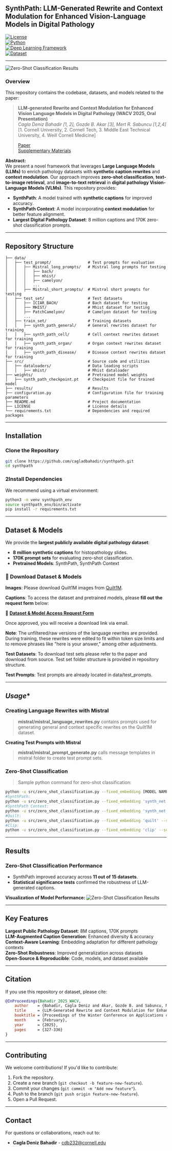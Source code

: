 
## **SynthPath: LLM-Generated Rewrite and Context Modulation for Enhanced Vision-Language Models in Digital Pathology**

[![License](https://img.shields.io/badge/license-MIT-blue.svg)](LICENSE)  
[![Python](https://img.shields.io/badge/python-3.8%2B-blue)](https://www.python.org/)  
[![Deep Learning Framework](https://img.shields.io/badge/framework-PyTorch-orange)](https://pytorch.org/)  
[![Dataset](https://img.shields.io/badge/dataset-publicly%20available-brightgreen)](https://github.com/cagladbahadir/synthpath)

---
![Zero-Shot Classification Results](results/General_Framework.png)

### **Overview**
This repository contains the codebase, datasets, and models related to the paper:

> **LLM-generated Rewrite and Context Modulation for Enhanced Vision Language Models in Digital Pathology (WACV 2025, Oral Presentation)**  
> *Cagla Deniz Bahadir [1, 2], Gozde B. Akar [3], Mert R. Sabuncu [1,2,4]*  
> [1. Cornell University, 2. Cornell Tech, 3. Middle East Technical University, 4. Weill Cornell Medicine]
> 
> [Paper](https://openaccess.thecvf.com/content/WACV2025/papers/Bahadir_LLM-Generated_Rewrite_and_Context_Modulation_for_Enhanced_Vision_Language_Models_WACV_2025_paper.pdf)  
> [Supplementary Materials](https://openaccess.thecvf.com/content/WACV2025/supplemental/Bahadir_LLM-Generated_Rewrite_and_WACV_2025_supplemental.pdf)
 
**Abstract:**  
We present a novel framework that leverages **Large Language Models (LLMs)** to enrich pathology datasets with **synthetic caption rewrites** and **context modulation**. Our approach improves **zero-shot classification**, **text-to-image retrieval**, and **image-to-text retrieval** in **digital pathology Vision-Language Models (VLMs)**. This repository provides:
- **SynthPath**: A model trained with **synthetic captions** for improved accuracy.
- **SynthPath Context**: A model incorporating **context modulation** for better feature alignment.
- **Largest Digital Pathology Dataset**: 8 million captions and 170K zero-shot classification prompts.

---

## **Repository Structure**
```
├── data/                           
│   ├── test_prompt/                # Test prompts for evaluation
│   │   ├── Mistral_long_prompts/   # Mistral long prompts for testing
│   │   │   ├── bach/ 
│   │   │   ├── mhist/ 
│   │   │   ├── camelyon/ 
│   │   │   ...
│   │   ├── Mistral_short_prompts/  # Mistral short prompts for testing
│   ├── test_set/                   # Test datasets
│   │   ├── ICIAR_BACH/             # Bach dataset for testing
│   │   ├── MHIST/                  # Mhist dataset for testing
│   │   ├── PatchCamelyon/          # Camelyon dataset for testing
│   │   ...
│   ├── train_set/                  # Training datasets
│   │   ├── synth_path_general/     # General rewrites dataset for training
│   │   ├── synth_path_cell/        # Cell context rewrites dataset for training
│   │   ├── synth_path_organ/       # Organ context rewrites dataset for training
│   │   ├── synth_path_disease/     # Disease context rewrites dataset for training
├── src/                            # Source code and utilities
│   ├── dataloaders/                # Data loading scripts
│   │   ├── mhist/                  # Mhist dataloader
├── weights/                        # Pretrained model weights
│   ├── synth_path_checkpoint.pt    # Checkpoint file for trained model
├── results/                        # Results
├── configuration.py                # Configuration file for training parameters
├── README.md                       # Project documentation
├── LICENSE                         # License details
└── requirements.txt                # Dependencies and required packages
```

---

## **Installation**
### **Clone the Repository**
```bash
git clone https://github.com/cagladbahadir/synthpath.git
cd synthpath
```

### **2Install Dependencies**
We recommend using a virtual environment:
```bash
python3 -m venv synthpath_env
source synthpath_env/bin/activate
pip install -r requirements.txt
```

---

## **Dataset & Models**
We provide the **largest publicly available digital pathology dataset**:
- **8 million synthetic captions** for histopathology slides.
- **170K prompt sets** for evaluating zero-shot classification.
- **Pretrained Models**: SynthPath, SynthPath Context

### **🔹 Download Dataset & Models**

**Images**: Please download Quilt1M images from [Quilt1M](https://zenodo.org/records/8239942).

**Captions**: To access the dataset and pretrained models, please **fill out the request form** below:

📄 **[Dataset & Model Access Request Form](https://forms.gle/YOUR-GOOGLE-FORM-LINK)**  

Once approved, you will receive a download link via email.

**Note**: The unfiltered/raw versions of the language rewrites are provided. During training, these rewrites were edited to fit within token size limits and to remove phrases like "here is your answer," among other adjustments.

**Test Datasets**: To download test sets please refer to the paper and download from source. Test set folder structure is provided in repository structure.

**Test Prompts**: Test prompts are already located in data/test_prompts.

---

## *Usage**
### **Creating Language Rewrites with Mistral**

>**mistral/mistral_language_rewrites.py** contains prompts used for generating general and context specific rewrites on the Quilt1M dataset.

**Creating Test Prompts with Mistral**
>**mistral/mistral_prompt_generate.py** calls message templates in mistral folder to create test prompt sets.

### **Zero-Shot Classification**

> Sample python command for zero-shot classification:
```bash
python -u src/zero_shot_classification.py --fixed_embedding [MODEL NAME] --subtype [MODEL ARCHITECTURE] --dataset [DATASET_NAME]  --context_lambda $4
#SynthPath: 
python -u src/zero_shot_classification.py --fixed_embedding 'synth_net' --subtype 'B-32' --dataset 'bach'  --context_lambda 0
#SynthPath Context: 
python -u src/zero_shot_classification.py --fixed_embedding 'synth_net' --subtype 'B-32' --dataset 'bach'  --context_lambda 1
#Quilt: 
python -u src/zero_shot_classification.py --fixed_embedding 'quilt' --subtype 'B-32' --dataset 'bach'  --context_lambda 0
#Clip: 
python -u src/zero_shot_classification.py --fixed_embedding 'clip' --subtype 'ViT-B/32' --dataset 'bach'  --context_lambda 0
```
---

## **Results**
### **Zero-Shot Classification Performance**
- SynthPath improved accuracy across **11 out of 15 datasets**.
- **Statistical significance tests** confirmed the robustness of LLM-generated captions.

**Visualization of Model Performance:**
![Zero-Shot Classification Results](results/Zero_shot_classification.png)

---

## **Key Features**
**Largest Public Pathology Dataset**: 8M captions, 170K prompts  
**LLM-Augmented Caption Generation**: Enhanced diversity & accuracy  
**Context-Aware Learning**: Embedding adaptation for different pathology contexts  
**Zero-Shot Robustness**: Improved generalization across datasets  
**Open-Source & Reproducible**: Code, models, and dataset available  

---

## **Citation**
If you use this repository or dataset, please cite:
```bibtex
@InProceedings{Bahadir_2025_WACV,
    author    = {Bahadir, Cagla Deniz and Akar, Gozde B. and Sabuncu, Mert R.},
    title     = {LLM-Generated Rewrite and Context Modulation for Enhanced Vision Language Models in Digital Pathology},
    booktitle = {Proceedings of the Winter Conference on Applications of Computer Vision (WACV)},
    month     = {February},
    year      = {2025},
    pages     = {327-336}
}
```

---

## **Contributing**
We welcome contributions! If you'd like to contribute:
1. Fork the repository.
2. Create a new branch (`git checkout -b feature-new-feature`).
3. Commit your changes (`git commit -m "Add new feature"`).
4. Push to the branch (`git push origin feature-new-feature`).
5. Open a Pull Request.

---

## **Contact**
For questions or collaborations, reach out to:
- **Cagla Deniz Bahadir** - cdb232@cornell.edu

